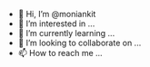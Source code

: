 - 👋 Hi, I’m @moniankit
- 👀 I’m interested in ...
- 🌱 I’m currently learning ...
- 💞️ I’m looking to collaborate on ...
- 📫 How to reach me ...

<!---
moniankit/moniankit is a ✨ special ✨ repository because its `README.md` (this file) appears on your GitHub profile.
You can click the Preview link to take a look at your changes.
--->
